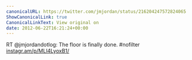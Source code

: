 ```yaml
---
canonicalURL: https://twitter.com/jmjordan/status/216204247572824065
ShowCanonicalLink: true
CanonicalLinkText: View original on
date: 2012-06-22T16:21:24+00:00
---
```

RT @jmjordandotlog: The floor is finally done. #nofilter [instagr.am/p/MLl4LyoxB1/](http://instagr.am/p/MLl4LyoxB1/)